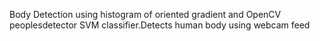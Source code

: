 Body Detection using histogram of oriented gradient and OpenCV peoplesdetector SVM classifier.Detects human body using webcam feed
